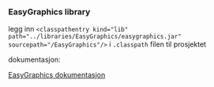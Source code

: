 ### EasyGraphics library

legg inn `<classpathentry kind="lib" path="../libraries/EasyGraphics/easygraphics.jar" sourcepath="/EasyGraphics"/>` i `.classpath` filen til prosjektet

dokumentasjon:

[EasyGraphics dokumentasjon](https://dbsys.info/programmering/easygraphics/javadoc/index.html?EasyGraphics.html)